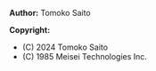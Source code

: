 **Author:** Tomoko Saito

**Copyright:**
- (C) 2024 Tomoko Saito
- (C) 1985 Meisei Technologies Inc.
